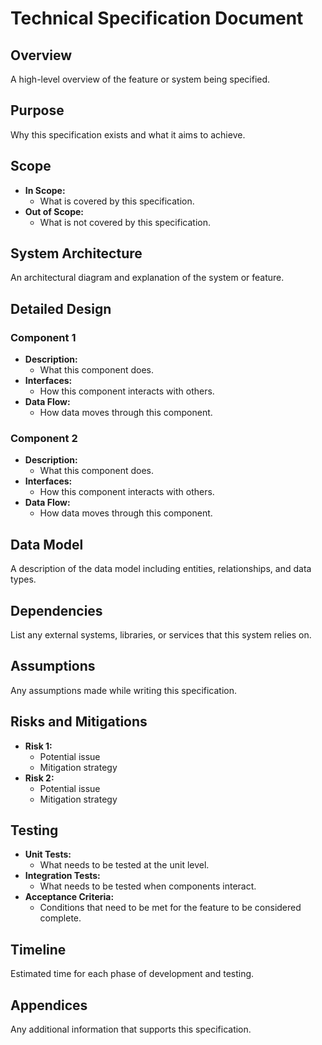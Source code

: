 # Technical Specification Document

## Overview
A high-level overview of the feature or system being specified.

## Purpose
Why this specification exists and what it aims to achieve.

## Scope
- **In Scope:**
    - What is covered by this specification.
- **Out of Scope:**
    - What is not covered by this specification.

## System Architecture
An architectural diagram and explanation of the system or feature.

## Detailed Design
### Component 1
- **Description:**
    - What this component does.
- **Interfaces:**
    - How this component interacts with others.
- **Data Flow:**
    - How data moves through this component.

### Component 2
- **Description:**
    - What this component does.
- **Interfaces:**
    - How this component interacts with others.
- **Data Flow:**
    - How data moves through this component.

## Data Model
A description of the data model including entities, relationships, and data types.

## Dependencies
List any external systems, libraries, or services that this system relies on.

## Assumptions
Any assumptions made while writing this specification.

## Risks and Mitigations
- **Risk 1:**
    - Potential issue
    - Mitigation strategy
- **Risk 2:**
    - Potential issue
    - Mitigation strategy

## Testing
- **Unit Tests:**
    - What needs to be tested at the unit level.
- **Integration Tests:**
    - What needs to be tested when components interact.
- **Acceptance Criteria:**
    - Conditions that need to be met for the feature to be considered complete.

## Timeline
Estimated time for each phase of development and testing.

## Appendices
Any additional information that supports this specification.
